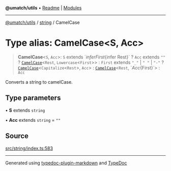 **@umatch/utils** • [Readme](../../index.md) \| [Modules](../../modules.md)

***

[@umatch/utils](../../modules.md) / [string](../index.md) / CamelCase

# Type alias: CamelCase\<S, Acc\>

> **CamelCase**\<`S`, `Acc`\>: `S` extends \`${infer First}${infer Rest}\` ? `Acc` extends `""` ? [`CamelCase`](CamelCase.md)\<`Rest`, `Lowercase`\<`First`\>\> : `First` extends `"_"` \| `" "` \| `"-"` ? [`CamelCase`](CamelCase.md)\<`Capitalize`\<`Rest`\>, `Acc`\> : [`CamelCase`](CamelCase.md)\<`Rest`, \`${Acc}${First}\`\> : `Acc`

Converts a string to camelCase.

## Type parameters

• **S** extends `string`

• **Acc** extends `string` = `""`

## Source

[src/string/index.ts:583](https://github.com/umatch-oficial/utils/blob/1813ff9/src/string/index.ts#L583)

***

Generated using [typedoc-plugin-markdown](https://www.npmjs.com/package/typedoc-plugin-markdown) and [TypeDoc](https://typedoc.org/)
